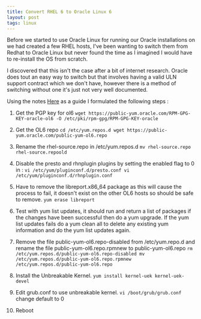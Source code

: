 ```yaml
---
title: Convert RHEL 6 to Oracle Linux 6
layout: post
tags: linux
---
```


Before we started to use Oracle Linux for running our Oracle installations on we had created a few RHEL hosts, I've been wanting to switch them from Redhat to Oracle Linux but never found the time as I imagined I would have to re-install the OS from scratch.

I discovered that this isn't the case after a bit of internet research. Oracle does tout an easy way to switch but that involves having a valid ULN support contract which we don't have, however there is a method of switching without one it's just not very well documented.

Using the notes [Here](http://public-yum.oracle.com/) as a guide I formulated the following steps :

1. Get the PGP key for ol6
 `wget https://public-yum.oracle.com/RPM-GPG-KEY-oracle-ol6 -O /etc/pki/rpm-gpg/RPM-GPG-KEY-oracle`

2. Get the OL6 repo
 `cd /etc/yum.repos.d
 wget https://public-yum.oracle.com/public-yum-ol6.repo`

3. Rename the rhel-source.repo in /etc/yum.repos.d
 `mv rhel-source.repo rhel-source.repoold`
4. Disable the presto and rhnplugin plugins by setting the enabled flag to 0 in :
 `vi /etc/yum/pluginconf.d/presto.conf
 vi /etc/yum/pluginconf.d/rhnplugin.conf`
5. Have to remove the libreport.x86_64 package as this will cause the process to fail, it doesn't exist on the other OL6 hosts so should be safe to remove.
 `yum erase libreport`

6. Test with yum list updates, it should run and return a list of packages if the changes have been successful then do a yum upgrade. If the yum list updates fails do a yum clean all to delete any existing yum information and do the yum list updates again.

7. Remove the file public-yum-ol6.repo-disabled from /etc/yum.repo.d and rename the file public-yum-ol6.repo.rpmnew to public-yum-ol6.repo
 `rm /etc/yum.repos.d/public-yum-ol6.repo-disabled
 mv /etc/yum.repos.d/public-yum-ol6.repo.rpmnew /etc/yum.repos.d/public-yum-ol6.repo`

8. Install the Unbreakable Kernel.
 `yum install kernel-uek kernel-uek-devel`

9. Edit grub.conf to use unbreakable kernel.
 `vi /boot/grub/grub.conf`
 change default to 0

10. Reboot
